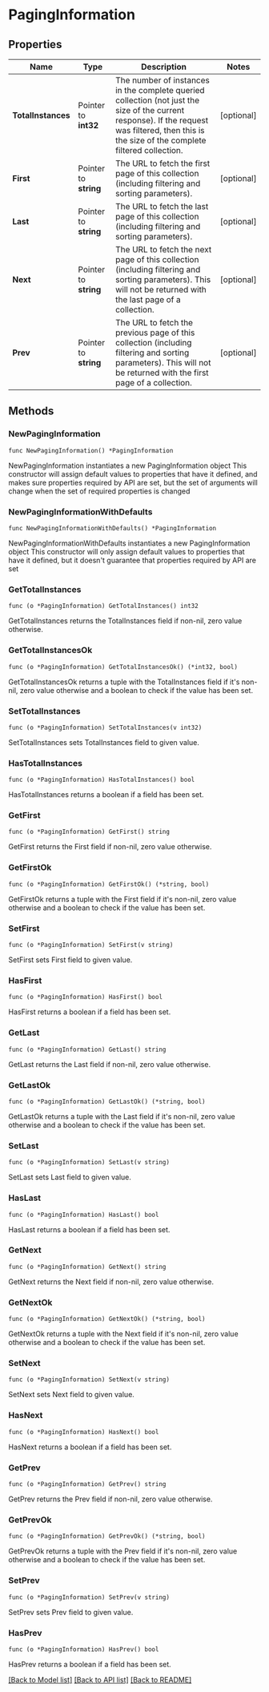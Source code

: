 # PagingInformation

## Properties

Name | Type | Description | Notes
------------ | ------------- | ------------- | -------------
**TotalInstances** | Pointer to **int32** | The number of instances in the complete queried collection (not just the size of the current response). If the request was filtered, then this is the size of the complete filtered collection. | [optional] 
**First** | Pointer to **string** | The URL to fetch the first page of this collection (including filtering and sorting parameters). | [optional] 
**Last** | Pointer to **string** | The URL to fetch the last page of this collection (including filtering and sorting parameters). | [optional] 
**Next** | Pointer to **string** | The URL to fetch the next page of this collection (including filtering and sorting parameters). This will not be returned with the last page of a collection. | [optional] 
**Prev** | Pointer to **string** | The URL to fetch the previous page of this collection (including filtering and sorting parameters). This will not be returned with the first page of a collection. | [optional] 

## Methods

### NewPagingInformation

`func NewPagingInformation() *PagingInformation`

NewPagingInformation instantiates a new PagingInformation object
This constructor will assign default values to properties that have it defined,
and makes sure properties required by API are set, but the set of arguments
will change when the set of required properties is changed

### NewPagingInformationWithDefaults

`func NewPagingInformationWithDefaults() *PagingInformation`

NewPagingInformationWithDefaults instantiates a new PagingInformation object
This constructor will only assign default values to properties that have it defined,
but it doesn't guarantee that properties required by API are set

### GetTotalInstances

`func (o *PagingInformation) GetTotalInstances() int32`

GetTotalInstances returns the TotalInstances field if non-nil, zero value otherwise.

### GetTotalInstancesOk

`func (o *PagingInformation) GetTotalInstancesOk() (*int32, bool)`

GetTotalInstancesOk returns a tuple with the TotalInstances field if it's non-nil, zero value otherwise
and a boolean to check if the value has been set.

### SetTotalInstances

`func (o *PagingInformation) SetTotalInstances(v int32)`

SetTotalInstances sets TotalInstances field to given value.

### HasTotalInstances

`func (o *PagingInformation) HasTotalInstances() bool`

HasTotalInstances returns a boolean if a field has been set.

### GetFirst

`func (o *PagingInformation) GetFirst() string`

GetFirst returns the First field if non-nil, zero value otherwise.

### GetFirstOk

`func (o *PagingInformation) GetFirstOk() (*string, bool)`

GetFirstOk returns a tuple with the First field if it's non-nil, zero value otherwise
and a boolean to check if the value has been set.

### SetFirst

`func (o *PagingInformation) SetFirst(v string)`

SetFirst sets First field to given value.

### HasFirst

`func (o *PagingInformation) HasFirst() bool`

HasFirst returns a boolean if a field has been set.

### GetLast

`func (o *PagingInformation) GetLast() string`

GetLast returns the Last field if non-nil, zero value otherwise.

### GetLastOk

`func (o *PagingInformation) GetLastOk() (*string, bool)`

GetLastOk returns a tuple with the Last field if it's non-nil, zero value otherwise
and a boolean to check if the value has been set.

### SetLast

`func (o *PagingInformation) SetLast(v string)`

SetLast sets Last field to given value.

### HasLast

`func (o *PagingInformation) HasLast() bool`

HasLast returns a boolean if a field has been set.

### GetNext

`func (o *PagingInformation) GetNext() string`

GetNext returns the Next field if non-nil, zero value otherwise.

### GetNextOk

`func (o *PagingInformation) GetNextOk() (*string, bool)`

GetNextOk returns a tuple with the Next field if it's non-nil, zero value otherwise
and a boolean to check if the value has been set.

### SetNext

`func (o *PagingInformation) SetNext(v string)`

SetNext sets Next field to given value.

### HasNext

`func (o *PagingInformation) HasNext() bool`

HasNext returns a boolean if a field has been set.

### GetPrev

`func (o *PagingInformation) GetPrev() string`

GetPrev returns the Prev field if non-nil, zero value otherwise.

### GetPrevOk

`func (o *PagingInformation) GetPrevOk() (*string, bool)`

GetPrevOk returns a tuple with the Prev field if it's non-nil, zero value otherwise
and a boolean to check if the value has been set.

### SetPrev

`func (o *PagingInformation) SetPrev(v string)`

SetPrev sets Prev field to given value.

### HasPrev

`func (o *PagingInformation) HasPrev() bool`

HasPrev returns a boolean if a field has been set.


[[Back to Model list]](../README.md#documentation-for-models) [[Back to API list]](../README.md#documentation-for-api-endpoints) [[Back to README]](../README.md)


